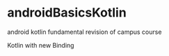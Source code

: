 # androidBasicsKotlin
android kotlin fundamental revision of campus course

Kotlin with new Binding
